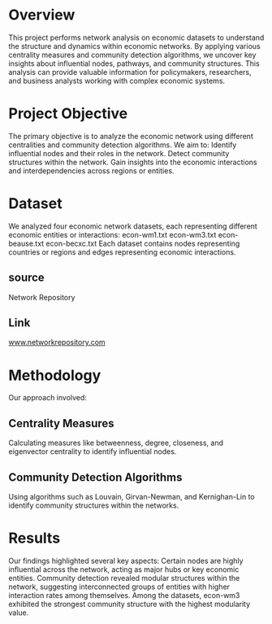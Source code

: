 # Overview
This project performs network analysis on economic datasets to understand the structure and dynamics within economic networks. By applying various centrality measures and community detection algorithms, we uncover key insights about influential nodes, pathways, and community structures. This analysis can provide valuable information for policymakers, researchers, and business analysts working with complex economic systems.
# Project Objective
The primary objective is to analyze the economic network using different centralities and community detection algorithms. 
We aim to:
  Identify influential nodes and their roles in the network.
  Detect community structures within the network.
  Gain insights into the economic interactions and interdependencies across regions or entities.
# Dataset
We analyzed four economic network datasets, each representing different economic entities or interactions:
  econ-wm1.txt
  econ-wm3.txt
  econ-beause.txt
  econ-becxc.txt
Each dataset contains nodes representing countries or regions and edges representing economic interactions.
## source
Network Repository
## Link
www.networkrepository.com
# Methodology
Our approach involved:
## Centrality Measures
Calculating measures like betweenness, degree, closeness, and eigenvector centrality to identify influential nodes.
## Community Detection Algorithms
Using algorithms such as Louvain, Girvan-Newman, and Kernighan-Lin to identify community structures within the networks.
# Results
Our findings highlighted several key aspects:
  Certain nodes are highly influential across the network, acting as major hubs or key economic entities.
  Community detection revealed modular structures within the network, suggesting interconnected groups of entities with higher interaction rates among themselves.
  Among the datasets, econ-wm3 exhibited the strongest community structure with the highest modularity value.

